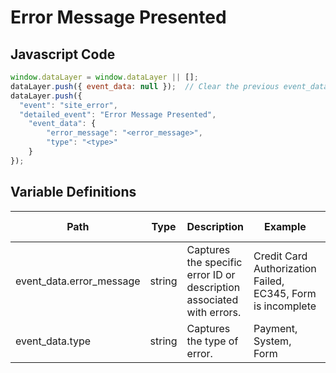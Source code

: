 # Error Message Presented

### 

## Javascript Code
```js
window.dataLayer = window.dataLayer || [];
dataLayer.push({ event_data: null });  // Clear the previous event_data object.
dataLayer.push({
  "event": "site_error",
  "detailed_event": "Error Message Presented",
    "event_data": {
        "error_message": "<error_message>",
        "type": "<type>"
    }
});
```

## Variable Definitions

|Path|Type|Description|Example|Pattern|Min Length|Max Length|Minimum|Maximum|Multiple Of|
| --- | --- | --- | --- | --- | --- | --- | --- | --- | --- |
|event_data.error_message|string|Captures the specific error ID or description associated with errors. |Credit Card Authorization Failed, EC345, Form is incomplete|||||||
|event_data.type|string|Captures the type of error.|Payment, System, Form|||||||




